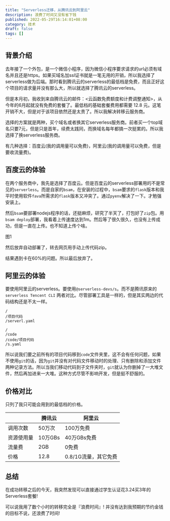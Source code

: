 ```yaml
---
title: "Serverless迁移，从腾讯云到阿里云"
description: 浪费了时间又没有省下钱
published: 2022-05-29T16:14:01+08:00
category: 技术
draft: false
tags: [] 
---
```


## 背景介绍

去年接了一个外包，是一个微信小程序，因为微信小程序要求请求的url必须有域名并且还是https。如果买域名加ssl证书就是一笔无用的开销，所以我选择了serverless做为后端。那时看到腾讯云的serverless的最低档是免费，而且正好这个项目的请求量并没有那么大，所以就选择了腾讯云的serverless。

但是本月初，我收到来自腾讯云的邮件：<云函数免费额度和计费调整通知>，从今年的6月起就没有免费的套餐了。最低档的基础套餐费用都需要 12.8 元。这笔开销不大，但是对于该项目依然还是太贵了。所以我解决转移云服务商。

选择的方案就是两种，买个域名或者换其它serverless服务商。前者买一个top域名只要7元，但是只是首年，续费太践同，而换域名每年都搞一次挺累的。所以我选择了换serverless服务商。

有几种选择：百度云(我的调用量可以免费)，阿里云(我的调用量可以免费，但是要收流量费)。

## 百度云的体验

在两个服务商中，我先是选择了百度云。但是百度云的serverless部署用的不是常见的`serverless`。而是自家的`bsam`，在安装的过程中，`bsam`要求的`flask`版本和我平时使用软件`fava`所需求的`flask`版本又冲突了。通过`pyenv`解决了一下。才勉强安装上。

然后`bsam`要部署nodejs程序的话，还挺麻烦，研究了半天了，打包好了`zip`包。用`bsam deploy`部署，我看着上传速度达到1m。然后等了很久很久，也没有上传成功，但是一直在上传。也不知道上传个啥。

图1

然后放弃自动部署了，转去网页用手动上传代码zip。

结果遇到卡在60%的问题。所以最后放弃了。

## 阿里云的体验

要使用阿里云的serverless。要使用`@serverless-devs/s`。而不是腾讯原来的`serverless Tencent CLI`
两者对比。尽管部署工具是一样的，但是其实两边的代码结构还是不太一样。

```腾讯云
/
/项目代码
/serverl.yaml
```

```阿里云
/
/code
/code/项目代码
/s.yaml
```

所以说我们要之前所有的项目代码移到`code`文件夹里，这不会有任何问题，如果不使用`git`的话，因为`git`并没有对代码文件移动时的处理、只有删除和添加文件两种记录方法。所以当我们移动代码到子文件夹时，`git`就认为你删掉了一大堆文件，然后再加进来一大堆。这种方式尽管不影响开发，但是挺不舒服的。

## 价格对比

只列了我只可能会用到的最低档的价格。

|       | 腾讯云    | 阿里云           |
| ----- | ------ | ------------- |
| 调用次数  | 50万次   | 100万免费        |
| 资源使用量 | 10万GBs | 40万GBs免费      |
| 流量费   | 2GB    | 0免费           |
| 价格    | 12.8   | 0.8/1G流量，其它免费 |


## 总结

在成功转移之后的今天，我突然发现可以直接通过学生认证花3.24买3年的Serverless套餐!

可以说我用了数个小时的转移完全是『浪费时间』!
并没有达到我预期的节约金钱的目标不说，还浪费了时间!